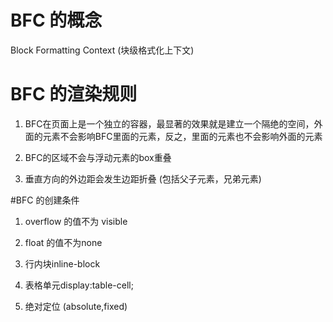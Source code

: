 # BFC 的概念
Block Formatting Context (块级格式化上下文)


# BFC 的渲染规则
1. BFC在页面上是一个独立的容器，最显著的效果就是建立一个隔绝的空间，外面的元素不会影响BFC里面的元素，反之，里面的元素也不会影响外面的元素

2. BFC的区域不会与浮动元素的box重叠

3. 垂直方向的外边距会发生边距折叠 (包括父子元素，兄弟元素)


#BFC 的创建条件
1. overflow 的值不为 visible

2. float 的值不为none

3. 行内块inline-block

4. 表格单元display:table-cell;

5. 绝对定位 (absolute,fixed)
